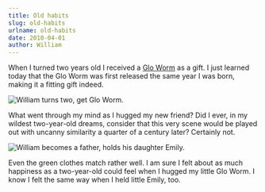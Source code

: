 ```yaml
---
title: Old habits
slug: old-habits
urlname: old-habits
date: 2010-04-01
author: William
---
```

When I turned two years old I received a [Glo Worm][a] as a gift. I just learned
today that the Glo Worm was first released the same year I was born, making it a
fitting gift indeed.

<img src="{static}/images/2010-04-02-wm-gloworm.jpg" alt="William turns two, get Glo Worm." class="img-fluid">

What went through my mind as I hugged my new friend? Did I ever, in my wildest
two-year-old dreams, consider that this very scene would be played out with
uncanny similarity a quarter of a century later? Certainly not.

<img src="{static}/images/2010-04-02-wm-emworm.jpg" alt="William becomes a father, holds his daughter Emily." class="img-fluid">

Even the green clothes match rather well. I am sure I felt about as much
happiness as a two-year-old could feel when I hugged my little Glo Worm. I know
I felt the same way when I held little Emily, too.

[a]: https://en.wikipedia.org/wiki/Glo_Worm
